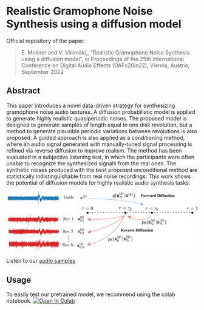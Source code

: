 # Realistic Gramophone Noise Synthesis using a diffusion model

Official repository of the paper:

> E. Moliner and V. Välimäki,, "Realistic Gramophone Noise Synthesis using a diffusion model", in Proceedings of the 25th International Conference on Digital Audio Effects (DAFx20in22), Vienna, Austria, September 2022


## Abstract
This paper introduces a novel data-driven strategy for synthesizing gramophone noise audio textures. A diffusion probabilistic model is applied to generate highly realistic quasiperiodic noises. The proposed model is designed to generate samples of length equal to one disk revolution, but a method to generate plausible periodic variations between revolutions is also proposed. A guided approach is also applied as a conditioning method, where an audio signal generated with manually-tuned signal processing is refined via reverse diffusion to improve realism. The method has been evaluated in a subjective listening test, in which the participants were often unable to recognize the synthesized signals from the real ones. The synthetic noises produced with the best proposed unconditional method are statistically indistinguishable from real noise recordings. This work shows the potential of diffusion models for highly realistic audio synthesis tasks.

<p align="center">
<img src="https://raw.githubusercontent.com/eloimoliner/gramophone_noise_synth/main/colab/guided_dffusion.png" alt="Sampling scheme"
width="700px"></p>

Listen to our [audio samples](http://research.spa.aalto.fi/publications/papers/dafx22-gramophone-synth/)

## Usage
To easily test our pretrained model, we recommend using the colab notebook. 
[![Open In Colab](https://colab.research.google.com/assets/colab-badge.svg)](https://colab.research.google.com/github/eloimoliner/gramophone_noise_synth/blob/main/colab/demo.ipynb)
